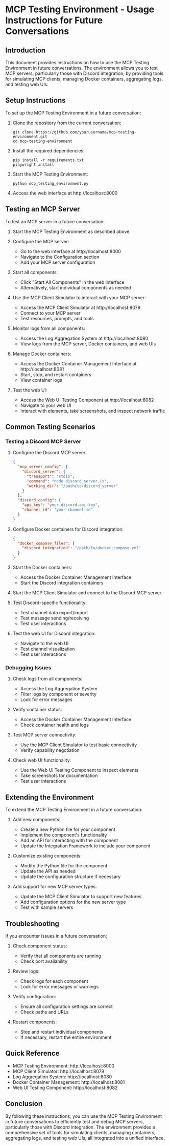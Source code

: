 # MCP Testing Environment - Usage Instructions for Future Conversations

## Introduction

This document provides instructions on how to use the MCP Testing Environment in future conversations. The environment allows you to test MCP servers, particularly those with Discord integration, by providing tools for simulating MCP clients, managing Docker containers, aggregating logs, and testing web UIs.

## Setup Instructions

To set up the MCP Testing Environment in a future conversation:

1. Clone the repository from the current conversation:
   ```
   git clone https://github.com/yourusername/mcp-testing-environment.git
   cd mcp-testing-environment
   ```

2. Install the required dependencies:
   ```
   pip install -r requirements.txt
   playwright install
   ```

3. Start the MCP Testing Environment:
   ```
   python mcp_testing_environment.py
   ```

4. Access the web interface at http://localhost:8000

## Testing an MCP Server

To test an MCP server in a future conversation:

1. Start the MCP Testing Environment as described above.

2. Configure the MCP server:
   - Go to the web interface at http://localhost:8000
   - Navigate to the Configuration section
   - Add your MCP server configuration

3. Start all components:
   - Click "Start All Components" in the web interface
   - Alternatively, start individual components as needed

4. Use the MCP Client Simulator to interact with your MCP server:
   - Access the MCP Client Simulator at http://localhost:8079
   - Connect to your MCP server
   - Test resources, prompts, and tools

5. Monitor logs from all components:
   - Access the Log Aggregation System at http://localhost:8080
   - View logs from the MCP server, Docker containers, and web UIs

6. Manage Docker containers:
   - Access the Docker Container Management Interface at http://localhost:8081
   - Start, stop, and restart containers
   - View container logs

7. Test the web UI:
   - Access the Web UI Testing Component at http://localhost:8082
   - Navigate to your web UI
   - Interact with elements, take screenshots, and inspect network traffic

## Common Testing Scenarios

### Testing a Discord MCP Server

1. Configure the Discord MCP server:
   ```json
   {
     "mcp_server_config": {
       "discord_server": {
         "transport": "stdio",
         "command": "node discord_server.js",
         "working_dir": "/path/to/discord_server"
       }
     },
     "discord_config": {
       "api_key": "your-discord-api-key",
       "channel_id": "your-channel-id"
     }
   }
   ```

2. Configure Docker containers for Discord integration:
   ```json
   {
     "docker_compose_files": {
       "discord_integration": "/path/to/docker-compose.yml"
     }
   }
   ```

3. Start the Docker containers:
   - Access the Docker Container Management Interface
   - Start the Discord integration containers

4. Start the MCP Client Simulator and connect to the Discord MCP server.

5. Test Discord-specific functionality:
   - Test channel data export/import
   - Test message sending/receiving
   - Test user interactions

6. Test the web UI for Discord integration:
   - Navigate to the web UI
   - Test channel visualization
   - Test user interactions

### Debugging Issues

1. Check logs from all components:
   - Access the Log Aggregation System
   - Filter logs by component or severity
   - Look for error messages

2. Verify container status:
   - Access the Docker Container Management Interface
   - Check container health and logs

3. Test MCP server connectivity:
   - Use the MCP Client Simulator to test basic connectivity
   - Verify capability negotiation

4. Check web UI functionality:
   - Use the Web UI Testing Component to inspect elements
   - Take screenshots for documentation
   - Test user interactions

## Extending the Environment

To extend the MCP Testing Environment in a future conversation:

1. Add new components:
   - Create a new Python file for your component
   - Implement the component's functionality
   - Add an API for interacting with the component
   - Update the Integration Framework to include your component

2. Customize existing components:
   - Modify the Python file for the component
   - Update the API as needed
   - Update the configuration structure if necessary

3. Add support for new MCP server types:
   - Update the MCP Client Simulator to support new features
   - Add configuration options for the new server type
   - Test with sample servers

## Troubleshooting

If you encounter issues in a future conversation:

1. Check component status:
   - Verify that all components are running
   - Check port availability

2. Review logs:
   - Check logs for each component
   - Look for error messages or warnings

3. Verify configuration:
   - Ensure all configuration settings are correct
   - Check paths and URLs

4. Restart components:
   - Stop and restart individual components
   - If necessary, restart the entire environment

## Quick Reference

- MCP Testing Environment: http://localhost:8000
- MCP Client Simulator: http://localhost:8079
- Log Aggregation System: http://localhost:8080
- Docker Container Management: http://localhost:8081
- Web UI Testing Component: http://localhost:8082

## Conclusion

By following these instructions, you can use the MCP Testing Environment in future conversations to efficiently test and debug MCP servers, particularly those with Discord integration. The environment provides a comprehensive set of tools for simulating clients, managing containers, aggregating logs, and testing web UIs, all integrated into a unified interface.
